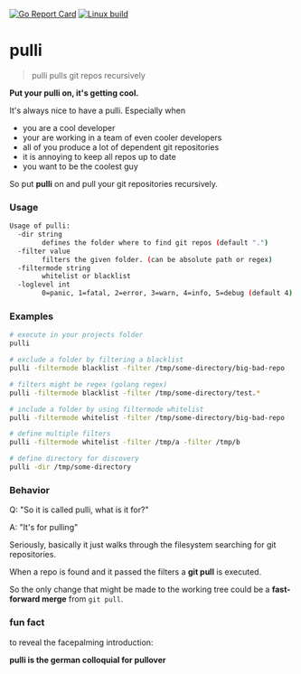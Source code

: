 [![Go Report Card](https://goreportcard.com/badge/github.com/Oppodelldog/pulli)](https://goreportcard.com/report/github.com/Oppodelldog/pulli)
[![Linux build](http://nulldog.de:12080/api/badges/Oppodelldog/pulli/status.svg)](http://nulldog.de:12080/Oppodelldog/pulli)
# pulli
> pulli pulls git repos recursively

**Put your pulli on, it's getting cool.**

It's always nice to have a pulli.
Especially when
- you are a cool developer
- your are working in a team of even cooler developers
- all of you produce a lot of dependent git repositories
- it is annoying to keep all repos up to date
- you want to be the coolest guy

So put **pulli** on and pull your git repositories recursively.

### Usage
```bash
Usage of pulli:
  -dir string
    	defines the folder where to find git repos (default ".")
  -filter value
    	filters the given folder. (can be absolute path or regex)
  -filtermode string
    	whitelist or blacklist
  -loglevel int
    	0=panic, 1=fatal, 2=error, 3=warn, 4=info, 5=debug (default 4)
```

### Examples
```bash
# execute in your projects folder
pulli

# exclude a folder by filtering a blacklist
pulli -filtermode blacklist -filter /tmp/some-directory/big-bad-repo

# filters might be regex (golang regex)
pulli -filtermode blacklist -filter /tmp/some-directory/test.*

# include a folder by using filtermode whitelist
pulli -filtermode whitelist -filter /tmp/some-directory/big-bad-repo

# define multiple filters
pulli -filtermode whitelist -filter /tmp/a -filter /tmp/b

# define directory for discovery
pulli -dir /tmp/some-directory

```

### Behavior
Q: "So it is called pulli, what is it for?"

A: "It's for pulling"

Seriously,
basically it just walks through the filesystem searching for git repositories.

When a repo is found and it passed the filters a **git pull** is executed.

So the only change that might be made to the working tree could be a **fast-forward merge** from ```git pull```.


### fun fact
to reveal the facepalming introduction:

**pulli is the german colloquial for pullover**

